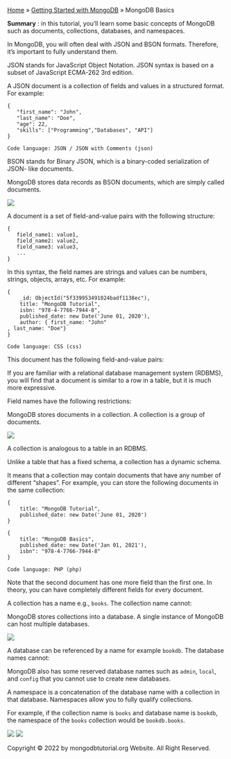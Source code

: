 

[Home](https://www.mongodbtutorial.org/) » [Getting Started with
MongoDB](https://www.mongodbtutorial.org/getting-started/) » MongoDB Basics



 **Summary** : in this tutorial, you’ll learn some basic concepts of MongoDB
such as documents, collections, databases, and namespaces.



In MongoDB, you will often deal with JSON and BSON formats. Therefore, it’s
important to fully understand them.



JSON stands for JavaScript Object Notation. JSON syntax is based on a subset
of JavaScript ECMA-262 3rd edition.



A JSON document is a collection of fields and values in a structured format.
For example:


    
    
    {
       "first_name": "John",
       "last_name": "Doe",
       "age": 22,
       "skills": ["Programming","Databases", "API"]
    }
    
    Code language: JSON / JSON with Comments (json)



BSON stands for Binary JSON, which is a binary-coded serialization of JSON-
like documents.



MongoDB stores data records as BSON documents, which are simply called
documents.

![](https://www.mongodbtutorial.org/wp-content/uploads/2020/08/MongoDB-Document.png)


A document is a set of field-and-value pairs with the following structure:


    
    
    {
       field_name1: value1,
       field_name2: value2,
       field_name3: value3,
       ...
    }



In this syntax, the field names are strings and values can be numbers,
strings, objects, arrays, etc. For example:


    
    
    {
        _id: ObjectId("5f339953491024badf1138ec"),
        title: "MongoDB Tutorial",
        isbn: "978-4-7766-7944-8",
        published_date: new Date('June 01, 2020'),
        author: { first_name: "John"
    , last_name: "Doe"}
    }
    
    Code language: CSS (css)



This document has the following field-and-value pairs:



If you are familiar with a relational database management system (RDBMS), you
will find that a document is similar to a row in a table, but it is much more
expressive.



Field names have the following restrictions:



MongoDB stores documents in a collection. A collection is a group of
documents.

![](https://www.mongodbtutorial.org/wp-content/uploads/2020/08/MongoDB-Collection.png)


A collection is analogous to a table in an RDBMS.



Unlike a table that has a fixed schema, a collection has a dynamic schema.



It means that a collection may contain documents that have any number of
different “shapes”. For example, you can store the following documents in the
same collection:


    
    
    {
        title: "MongoDB Tutorial",
        published_date: new Date('June 01, 2020')
    }
    
    {
        title: "MongoDB Basics",
        published_date: new Date('Jan 01, 2021'),
        isbn": "978-4-7766-7944-8"
    }
    
    Code language: PHP (php)



Note that the second document has one more field than the first one. In
theory, you can have completely different fields for every document.



A collection has a name e.g., `books`. The collection name cannot:



MongoDB stores collections into a database. A single instance of MongoDB can
host multiple databases.

![](https://www.mongodbtutorial.org/wp-content/uploads/2020/08/MongoDB-Database-1.png)


A database can be referenced by a name for example `bookdb`. The database
names cannot:



MongoDB also has some reserved database names such as `admin`, `local`, and
`config` that you cannot use to create new databases.



A namespace is a concatenation of the database name with a collection in that
database. Namespaces allow you to fully qualify collections.



For example, if the collection name is `books` and database name is `bookdb`,
the namespace of the `books` collection would be `bookdb.books`.

![](https://www.mongodbtutorial.org/wp-content/themes/evolution/img/left.svg)
![](https://www.mongodbtutorial.org/wp-content/themes/evolution/img/right.svg)


Copyright © 2022 by mongodbtutorial.org Website. All Right Reserved.

